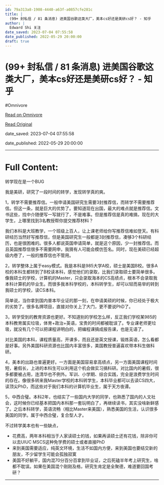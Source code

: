 ```yaml
---
id: 79a313a8-1908-4440-a63f-a0857cfe281c
title: |
  (99+ 封私信 / 81 条消息) 进美国谷歌这类大厂，美本cs好还是美研cs好？ - 知乎
author: |
  Edward Shi​ 关注
date_saved: 2023-07-04 07:55:58
date_published: 2022-05-29 20:00:00
draft: true
---
```


# (99+ 封私信 / 81 条消息) 进美国谷歌这类大厂，美本cs好还是美研cs好？ - 知乎
#Omnivore

[Read on Omnivore](https://omnivore.app/me/99-81-cs-cs-18920c2684a)

[Read Original](https://www.zhihu.com/question/455812007/answer/2466199286)

date_saved: 2023-07-04 07:55:58

date_published: 2022-05-29 20:00:00

--- 

# Full Content: 

转学现在是一个BUG

我是美研，研究了一段时间的转学，发现转学真的爽。

1，转学不需要推荐信。一般申请美国研究生需要3封推荐信，而转学不需要推荐信。但这一条，就是巨大的优势了。要知道现在出国，最大的难点就是推荐信。文书这些，找中介随便写一写就行了，不是难事。但是推荐信是真的难搞，现在的大学生，上哪里找到3名教授帮你提交推荐材料？

我们本科是大班教学，一个班级上百人，让上课老师给你写推荐信难如登天。有科研经历当然好写推荐信，但是美国研究生一般都是3封推荐信，凑够3个科研经历，也是很困难的。很多人都说英国申请简单，就是这个原因，少一封推荐信。而且英国推荐信很多不需要网申，我猜有人可能会模仿签名。同时，现在美硕已经超级内卷了，一般的推荐信也不管用。

2，转学整体上属于easy模式。我是本科是985大学A校，硕士是美国B校。很多A校的本科生都转到了B校读本科，感觉他们的录取，比我们录取硕士要简单很多。像我硕士的学校，计算机的Master，只会录取海本的CS高绩点，根本不会录取我本科计算机的毕业生。而很多我本科学校的，本科转学生，却可以轻而易举的转到我硕士的学校，读CS本科。

简单说，当你拿到国内普本毕业证的那一刻，在申请美硕的时候，你已经处于极大的劣势了。很多名牌项目，直接对你关上了大门，更不要说PhD了。

3，转学受到的教育资源也更好。不知道别的学校怎么样，反正我们学校某985的本科教育属实垃圾，体育+政治+英语，宝贵的时间都被耽误了。专业课老师更垃圾，就没有几个可以把课程讲明白的，把编程课搞成报告课，也是无语了。

对比美国的本科，课程质量高，开课多，而且还是英文授课，锻炼英语，怎么看都是好事。另外美国科研资源也比国内丰富很多，美国教授普遍喜欢带本科生做科研。

4，美本的出路也普遍更好。一方面是美国容易拿高绩点，另一方面美国课程时间短，暑假长，上进的本科生可以利用这个机会做实习搞科研。对比国内的暑假，很多都要被占用，连清华也不例外。军训、小学期、综合实践，完全是浪费学生时间的存在。像很多转来我Master学校的本科转学生，本科毕业都可以去读CS四大，读顶尖PhD，而这些对于我们本科的计算机毕业生，属于天方夜谭。

5，中西合璧。本科2年，也结实了一些国内大学的同学，也熟悉了国内的人文社会，这时候你已经基本把国内本科那一套玩明白了，再继续读书，其实没啥新鲜感了。之后本科转学，英语流畅（相比Master来美国），熟悉美国的生活，认识很多美国的同学。属于中西合璧，复合型人才。

不过转学美本也有一些缺点，

* 花费高，两年本科相当于人家读硕士的钱，如果再读硕士还有花钱，除非你可以去UIUC MSCS这种免学费的硕士或者直接PhD
* 来到美国需要适应，纯英文环境，生活不如国内方便，来到美国也要结交新的朋友，不少留学生可能会孤独寂寞
* 美国不好躺平，国内混70分百分百拿到毕业证，之后死磕半年考上研究生，啥都不耽误。如果在美国混个刚刚及格，研究生肯定是全聚德，难道要回国考研？

---

